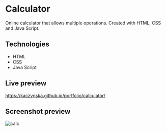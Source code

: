 # Calculator
Online calculator that allows multiple operations. Created with HTML, CSS and Java Script.

## Technologies
* HTML
* CSS
* Java Script 

## Live preview
https://kaczynska.github.io/portfolio/calculator/

## Screenshot preview
![calc](https://user-images.githubusercontent.com/15987993/61313713-51a66500-a7fb-11e9-8795-eafe8eec2e5c.jpg)
